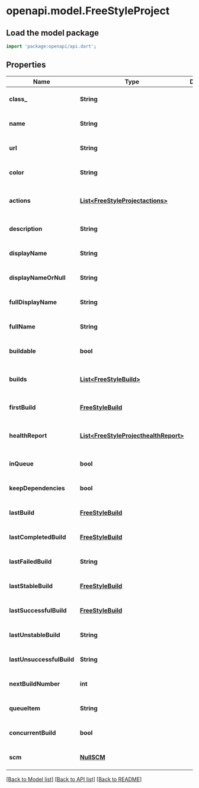 # openapi.model.FreeStyleProject

## Load the model package
```dart
import 'package:openapi/api.dart';
```

## Properties
Name | Type | Description | Notes
------------ | ------------- | ------------- | -------------
**class_** | **String** |  | [optional] [default to null]
**name** | **String** |  | [optional] [default to null]
**url** | **String** |  | [optional] [default to null]
**color** | **String** |  | [optional] [default to null]
**actions** | [**List&lt;FreeStyleProjectactions&gt;**](FreeStyleProjectactions.md) |  | [optional] [default to const []]
**description** | **String** |  | [optional] [default to null]
**displayName** | **String** |  | [optional] [default to null]
**displayNameOrNull** | **String** |  | [optional] [default to null]
**fullDisplayName** | **String** |  | [optional] [default to null]
**fullName** | **String** |  | [optional] [default to null]
**buildable** | **bool** |  | [optional] [default to null]
**builds** | [**List&lt;FreeStyleBuild&gt;**](FreeStyleBuild.md) |  | [optional] [default to const []]
**firstBuild** | [**FreeStyleBuild**](FreeStyleBuild.md) |  | [optional] [default to null]
**healthReport** | [**List&lt;FreeStyleProjecthealthReport&gt;**](FreeStyleProjecthealthReport.md) |  | [optional] [default to const []]
**inQueue** | **bool** |  | [optional] [default to null]
**keepDependencies** | **bool** |  | [optional] [default to null]
**lastBuild** | [**FreeStyleBuild**](FreeStyleBuild.md) |  | [optional] [default to null]
**lastCompletedBuild** | [**FreeStyleBuild**](FreeStyleBuild.md) |  | [optional] [default to null]
**lastFailedBuild** | **String** |  | [optional] [default to null]
**lastStableBuild** | [**FreeStyleBuild**](FreeStyleBuild.md) |  | [optional] [default to null]
**lastSuccessfulBuild** | [**FreeStyleBuild**](FreeStyleBuild.md) |  | [optional] [default to null]
**lastUnstableBuild** | **String** |  | [optional] [default to null]
**lastUnsuccessfulBuild** | **String** |  | [optional] [default to null]
**nextBuildNumber** | **int** |  | [optional] [default to null]
**queueItem** | **String** |  | [optional] [default to null]
**concurrentBuild** | **bool** |  | [optional] [default to null]
**scm** | [**NullSCM**](NullSCM.md) |  | [optional] [default to null]

[[Back to Model list]](../README.md#documentation-for-models) [[Back to API list]](../README.md#documentation-for-api-endpoints) [[Back to README]](../README.md)


